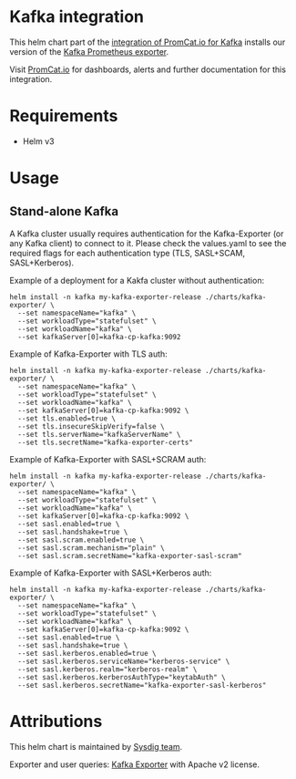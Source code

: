 # Kafka integration
This helm chart part of the [integration of PromCat.io for Kafka](https://promcat.io/apps/kafka) installs our version of the [Kafka Prometheus exporter](https://github.com/danielqsj/kafka_exporter).

Visit [PromCat.io](https://promcat.io/apps/kafka) for dashboards, alerts and further documentation for this integration. 

# Requirements
* Helm v3

# Usage
## Stand-alone Kafka

A Kafka cluster usually requires authentication for the Kafka-Exporter (or any Kafka client) to connect to it.
Please check the values.yaml to see the required flags for each authentication type (TLS, SASL+SCAM, SASL+Kerberos).

Example of a deployment for a Kakfa cluster without authentication:
```
helm install -n kafka my-kafka-exporter-release ./charts/kafka-exporter/ \
  --set namespaceName="kafka" \
  --set workloadType="statefulset" \
  --set workloadName="kafka" \
  --set kafkaServer[0]=kafka-cp-kafka:9092
```

Example of Kafka-Exporter with TLS auth:
```
helm install -n kafka my-kafka-exporter-release ./charts/kafka-exporter/ \
  --set namespaceName="kafka" \
  --set workloadType="statefulset" \
  --set workloadName="kafka" \
  --set kafkaServer[0]=kafka-cp-kafka:9092 \
  --set tls.enabled=true \
  --set tls.insecureSkipVerify=false \
  --set tls.serverName="kafkaServerName" \
  --set tls.secretName="kafka-exporter-certs"
```

Example of Kafka-Exporter with SASL+SCRAM auth:
```
helm install -n kafka my-kafka-exporter-release ./charts/kafka-exporter/ \
  --set namespaceName="kafka" \
  --set workloadType="statefulset" \
  --set workloadName="kafka" \
  --set kafkaServer[0]=kafka-cp-kafka:9092 \
  --set sasl.enabled=true \
  --set sasl.handshake=true \
  --set sasl.scram.enabled=true \
  --set sasl.scram.mechanism="plain" \
  --set sasl.scram.secretName="kafka-exporter-sasl-scram"
```

Example of Kafka-Exporter with SASL+Kerberos auth:
```
helm install -n kafka my-kafka-exporter-release ./charts/kafka-exporter/ \
  --set namespaceName="kafka" \
  --set workloadType="statefulset" \
  --set workloadName="kafka" \
  --set kafkaServer[0]=kafka-cp-kafka:9092 \
  --set sasl.enabled=true \
  --set sasl.handshake=true \
  --set sasl.kerberos.enabled=true \
  --set sasl.kerberos.serviceName="kerberos-service" \
  --set sasl.kerberos.realm="kerberos-realm" \
  --set sasl.kerberos.kerberosAuthType="keytabAuth" \
  --set sasl.kerberos.secretName="kafka-exporter-sasl-kerberos"
```

# Attributions
This helm chart is maintained by [Sysdig team](https://sysdig.com/).

Exporter and user queries: [Kafka Exporter](https://github.com/danielqsj/kafka_exporter) with Apache v2 license. 